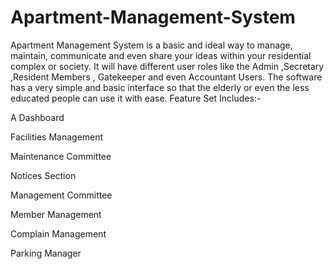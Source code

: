 # Apartment-Management-System
Apartment Management System is a basic and ideal way to manage, maintain, communicate and even share your ideas within your residential complex or society. It will have different user roles like the Admin ,Secretary ,Resident Members , Gatekeeper and even Accountant Users. The software has a very simple and basic interface so that the elderly or even the less educated people can use it with ease. Feature Set Includes:-

A Dashboard

Facilities Management

Maintenance Committee

Notices Section

Management Committee

Member Management

Complain Management

Parking Manager
